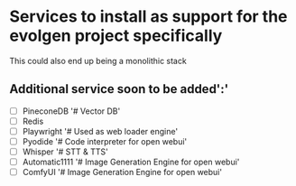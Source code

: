 # Services to install as support for the evolgen project specifically

This could also end up being a monolithic stack

## Additional service soon to be added':'

- [ ]  PineconeDB '# Vector DB'
- [ ]  Redis
- [ ]  Playwright '# Used as web loader engine'
- [ ]  Pyodide '# Code interpreter for open webui'
- [ ]  Whisper '# STT & TTS'
- [ ]  Automatic1111 '# Image Generation Engine for open webui'
- [ ]  ComfyUI '# Image Generation Engine for open webui'

